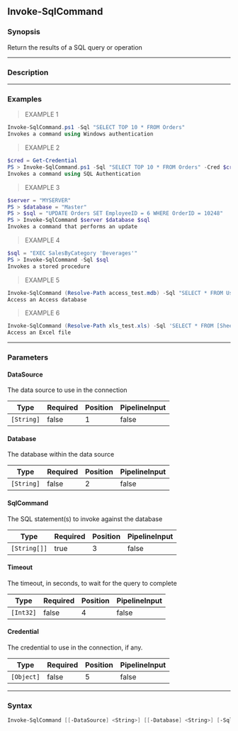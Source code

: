 Invoke-SqlCommand
-----------------

### Synopsis
Return the results of a SQL query or operation

---

### Description

---

### Examples
> EXAMPLE 1

```PowerShell
Invoke-SqlCommand.ps1 -Sql "SELECT TOP 10 * FROM Orders"
Invokes a command using Windows authentication
```
> EXAMPLE 2

```PowerShell
$cred = Get-Credential
PS > Invoke-SqlCommand.ps1 -Sql "SELECT TOP 10 * FROM Orders" -Cred $cred
Invokes a command using SQL Authentication
```
> EXAMPLE 3

```PowerShell
$server = "MYSERVER"
PS > $database = "Master"
PS > $sql = "UPDATE Orders SET EmployeeID = 6 WHERE OrderID = 10248"
PS > Invoke-SqlCommand $server $database $sql
Invokes a command that performs an update
```
> EXAMPLE 4

```PowerShell
$sql = "EXEC SalesByCategory 'Beverages'"
PS > Invoke-SqlCommand -Sql $sql
Invokes a stored procedure
```
> EXAMPLE 5

```PowerShell
Invoke-SqlCommand (Resolve-Path access_test.mdb) -Sql "SELECT * FROM Users"
Access an Access database
```
> EXAMPLE 6

```PowerShell
Invoke-SqlCommand (Resolve-Path xls_test.xls) -Sql 'SELECT * FROM [Sheet1$]'
Access an Excel file
```

---

### Parameters
#### **DataSource**
The data source to use in the connection

|Type      |Required|Position|PipelineInput|
|----------|--------|--------|-------------|
|`[String]`|false   |1       |false        |

#### **Database**
The database within the data source

|Type      |Required|Position|PipelineInput|
|----------|--------|--------|-------------|
|`[String]`|false   |2       |false        |

#### **SqlCommand**
The SQL statement(s) to invoke against the database

|Type        |Required|Position|PipelineInput|
|------------|--------|--------|-------------|
|`[String[]]`|true    |3       |false        |

#### **Timeout**
The timeout, in seconds, to wait for the query to complete

|Type     |Required|Position|PipelineInput|
|---------|--------|--------|-------------|
|`[Int32]`|false   |4       |false        |

#### **Credential**
The credential to use in the connection, if any.

|Type      |Required|Position|PipelineInput|
|----------|--------|--------|-------------|
|`[Object]`|false   |5       |false        |

---

### Syntax
```PowerShell
Invoke-SqlCommand [[-DataSource] <String>] [[-Database] <String>] [-SqlCommand] <String[]> [[-Timeout] <Int32>] [[-Credential] <Object>] [<CommonParameters>]
```
